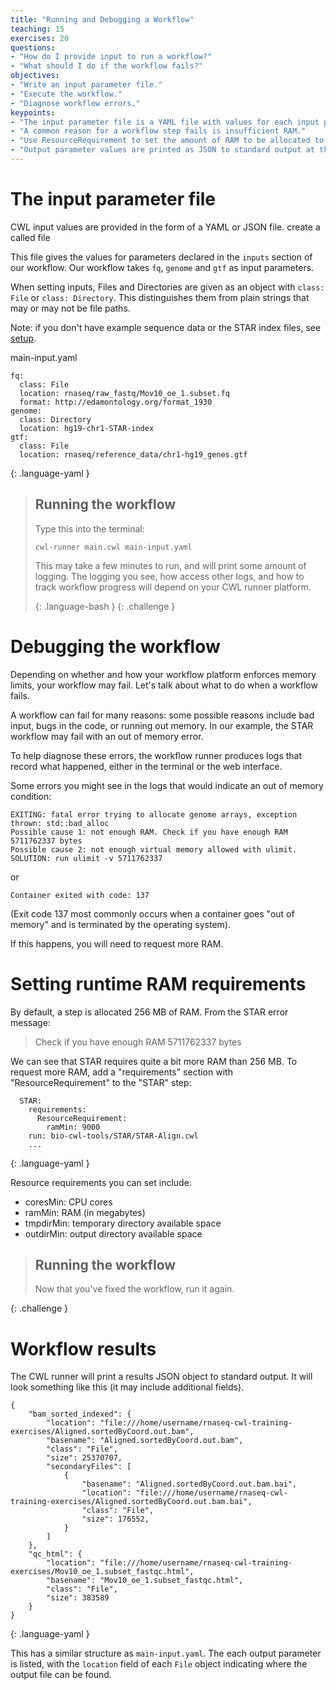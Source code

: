 ```yaml
---
title: "Running and Debugging a Workflow"
teaching: 15
exercises: 20
questions:
- "How do I provide input to run a workflow?"
- "What should I do if the workflow fails?"
objectives:
- "Write an input parameter file."
- "Execute the workflow."
- "Diagnose workflow errors."
keypoints:
- "The input parameter file is a YAML file with values for each input parameter."
- "A common reason for a workflow step fails is insufficient RAM."
- "Use ResourceRequirement to set the amount of RAM to be allocated to the job."
- "Output parameter values are printed as JSON to standard output at the end of the run."
---
```


# The input parameter file

CWL input values are provided in the form of a YAML or JSON file.
create a called file

This file gives the values for parameters declared in the `inputs`
section of our workflow.  Our workflow takes `fq`, `genome` and `gtf`
as input parameters.

When setting inputs, Files and Directories are given as an object with
`class: File` or `class: Directory`.  This distinguishes them from
plain strings that may or may not be file paths.

Note: if you don't have example sequence data or the STAR index files, see [setup](/setup.html).

main-input.yaml

```
fq:
  class: File
  location: rnaseq/raw_fastq/Mov10_oe_1.subset.fq
  format: http://edamontology.org/format_1930
genome:
  class: Directory
  location: hg19-chr1-STAR-index
gtf:
  class: File
  location: rnaseq/reference_data/chr1-hg19_genes.gtf
```
{: .language-yaml }

> ## Running the workflow
>
> Type this into the terminal:
>
> ```
> cwl-runner main.cwl main-input.yaml
> ```
>
> This may take a few minutes to run, and will print some amount of
> logging.  The logging you see, how access other logs, and how to
> track workflow progress will depend on your CWL runner platform.
>
> {: .language-bash }
{: .challenge }

# Debugging the workflow

Depending on whether and how your workflow platform enforces memory
limits, your workflow may fail.  Let's talk about what to do when a
workflow fails.

A workflow can fail for many reasons: some possible reasons include
bad input, bugs in the code, or running out memory.  In our example,
the STAR workflow may fail with an out of memory error.

To help diagnose these errors, the workflow runner produces logs that
record what happened, either in the terminal or the web interface.

Some errors you might see in the logs that would indicate an out of
memory condition:

```
EXITING: fatal error trying to allocate genome arrays, exception thrown: std::bad_alloc
Possible cause 1: not enough RAM. Check if you have enough RAM 5711762337 bytes
Possible cause 2: not enough virtual memory allowed with ulimit. SOLUTION: run ulimit -v 5711762337
```

or

```
Container exited with code: 137
```

(Exit code 137 most commonly occurs when a container goes "out of memory" and is terminated by the operating system).

If this happens, you will need to request more RAM.

# Setting runtime RAM requirements

By default, a step is allocated 256 MB of RAM.  From the STAR error message:

> Check if you have enough RAM 5711762337 bytes

We can see that STAR requires quite a bit more RAM than 256 MB.  To
request more RAM, add a "requirements" section with
"ResourceRequirement" to the "STAR" step:

```
  STAR:
    requirements:
      ResourceRequirement:
        ramMin: 9000
    run: bio-cwl-tools/STAR/STAR-Align.cwl
	...
```
{: .language-yaml }

Resource requirements you can set include:

* coresMin: CPU cores
* ramMin: RAM (in megabytes)
* tmpdirMin: temporary directory available space
* outdirMin: output directory available space

> ## Running the workflow
>
> Now that you've fixed the workflow, run it again.
>
{: .challenge }

# Workflow results

The CWL runner will print a results JSON object to standard output.  It will look something like this (it may include additional fields).

```
{
    "bam_sorted_indexed": {
        "location": "file:///home/username/rnaseq-cwl-training-exercises/Aligned.sortedByCoord.out.bam",
        "basename": "Aligned.sortedByCoord.out.bam",
        "class": "File",
        "size": 25370707,
        "secondaryFiles": [
            {
                "basename": "Aligned.sortedByCoord.out.bam.bai",
                "location": "file:///home/username/rnaseq-cwl-training-exercises/Aligned.sortedByCoord.out.bam.bai",
                "class": "File",
                "size": 176552,
            }
        ]
    },
    "qc_html": {
        "location": "file:///home/username/rnaseq-cwl-training-exercises/Mov10_oe_1.subset_fastqc.html",
        "basename": "Mov10_oe_1.subset_fastqc.html",
        "class": "File",
        "size": 383589
    }
}
```
{: .language-yaml }

This has a similar structure as `main-input.yaml`.  The each output
parameter is listed, with the `location` field of each `File` object
indicating where the output file can be found.
